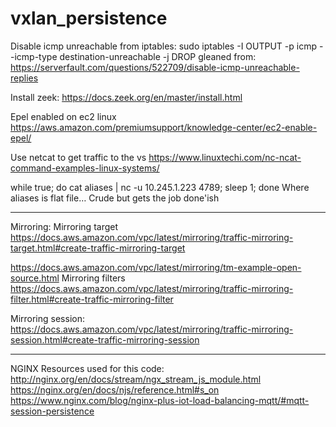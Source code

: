 # vxlan_persistence

Disable icmp unreachable from iptables: 
sudo iptables -I OUTPUT -p icmp --icmp-type destination-unreachable -j DROP
gleaned from: https://serverfault.com/questions/522709/disable-icmp-unreachable-replies

Install zeek: 
https://docs.zeek.org/en/master/install.html

Epel enabled on ec2 linux
https://aws.amazon.com/premiumsupport/knowledge-center/ec2-enable-epel/


Use netcat to get traffic to the vs
https://www.linuxtechi.com/nc-ncat-command-examples-linux-systems/

while true; do cat aliases | nc -u 10.245.1.223 4789; sleep 1; done 
Where aliases is flat file… 
Crude but gets the job done'ish

----
Mirroring:
Mirroring target
https://docs.aws.amazon.com/vpc/latest/mirroring/traffic-mirroring-target.html#create-traffic-mirroring-target

https://docs.aws.amazon.com/vpc/latest/mirroring/tm-example-open-source.html
Mirroring filters
https://docs.aws.amazon.com/vpc/latest/mirroring/traffic-mirroring-filter.html#create-traffic-mirroring-filter

Mirroring session:
https://docs.aws.amazon.com/vpc/latest/mirroring/traffic-mirroring-session.html#create-traffic-mirroring-session

--- 
NGINX Resources used for this code: 
http://nginx.org/en/docs/stream/ngx_stream_js_module.html
https://nginx.org/en/docs/njs/reference.html#s_on
https://www.nginx.com/blog/nginx-plus-iot-load-balancing-mqtt/#mqtt-session-persistence
